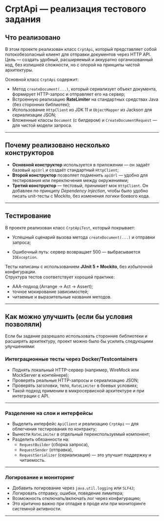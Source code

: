# CrptApi — реализация тестового задания

## Что реализовано

В этом проекте реализован класс `CrptApi`, который представляет собой потокобезопасный клиент для отправки документов через HTTP API. Цель — создать удобный, расширяемый и аккуратно организованный код, без излишней сложности, но с опорой на принципы чистой архитектуры.

Основной класс `CrptApi` содержит:

- Метод `createDocument(...)`, который сериализует объект документа, формирует HTTP-запрос и отправляет его на сервер;
- Встроенную реализацию **RateLimiter** на стандартных средствах Java (без сторонних библиотек);
- Использование `HttpClient` из JDK 11 и `ObjectMapper` из Jackson для сериализации JSON;
- Вложенные классы `Document` (с билдером) и `CreateDocumentRequest` — для чистой модели запроса.

---

## Почему реализовано несколько конструкторов

- **Основной конструктор** используется в приложении — он задаёт базовый `apiUrl` и создаёт стандартный `HttpClient`;
- **Второй конструктор** позволяет подменить `apiUrl` — удобно для тестирования или переключения между окружениями;
- **Третий конструктор** — тестовый, принимает мок `HttpClient`. Он добавлен по принципу *Dependency Injection*, чтобы было удобно писать unit-тесты с Mockito, без изменения логики боевого кода.

---

## Тестирование

В проекте реализован класс `CrptApiTest`, который покрывает:

  + Успешный сценарий вызова метода `createDocument(...)` и отправки запроса;
  - Ошибочный путь: сервер возвращает 500 — выбрасывается `IOException`.

Тесты написаны с использованием **JUnit 5 + Mockito**, без избыточной конфигурации.  
Структура тестов соответствует хорошей практике:
- AAA-подход (Arrange → Act → Assert);
- точное мокирование зависимостей;
- читаемые и выразительные названия методов.

---

## Как можно улучшить (если бы условия позволяли)

Если бы задание разрешало использовать сторонние библиотеки и расширять архитектуру, проект можно было бы усилить следующими улучшениями:

### Интеграционные тесты через Docker/Testcontainers

- Поднять локальный HTTP-сервер (например, WireMock или MockServer в контейнере);
- Проверять реальные HTTP-запросы и сериализацию JSON;
- Проверять заголовки, тело, `RateLimiter` в боевых условиях;
- Такой подход применим в микросервисной архитектуре и при интеграции с API.

---

### Разделение на слои и интерфейсы

- Выделить интерфейс `ApiClient` и реализацию `CrptApi` — для облегчения тестирования по контракту;
- Вынести `RateLimiter` в отдельный переиспользуемый компонент;
- Разделить обязанности на:
  - `RequestBuilder` (сборка запроса),
  - `RequestSender` (отправка),
  - `RequestSerializer` (сериализация) — это улучшит поддержку и читаемость.

---

### Логирование и мониторинг

- Добавить логирование через `java.util.logging` или `SLF4J`;
- Логировать отправку, ошибки, поведение лимитера;
- Возможность отключать/включать лог через конфигурацию;
- Это критично важно при отладке в проде или при мониторинге системной активности.

---
